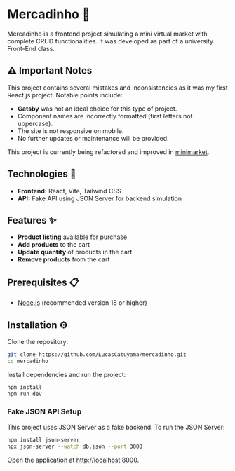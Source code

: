 # Mercadinho 🛒

Mercadinho is a frontend project simulating a mini virtual market with complete CRUD functionalities. It was developed as part of a university Front-End class.

## ⚠️ Important Notes

This project contains several mistakes and inconsistencies as it was my first React.js project. Notable points include:

- **Gatsby** was not an ideal choice for this type of project.
- Component names are incorrectly formatted (first letters not uppercase).
- The site is not responsive on mobile.
- No further updates or maintenance will be provided.

This project is currently being refactored and improved in [minimarket](https://github.com/LucasCatuyama/minimarket).

## Technologies 🚀

- **Frontend:** React, Vite, Tailwind CSS
- **API:** Fake API using JSON Server for backend simulation

## Features ✨

- **Product listing** available for purchase
- **Add products** to the cart
- **Update quantity** of products in the cart
- **Remove products** from the cart

## Prerequisites 📋

- [Node.js](https://nodejs.org/en) (recommended version 18 or higher)

## Installation ⚙️

Clone the repository:

```bash
git clone https://github.com/LucasCatuyama/mercadinho.git
cd mercadinho
```

Install dependencies and run the project:

```bash
npm install
npm run dev
```

### Fake JSON API Setup

This project uses JSON Server as a fake backend. To run the JSON Server:

```bash
npm install json-server
npx json-server --watch db.json --port 3000
```

Open the application at [http://localhost:8000](http://localhost:8000/).
